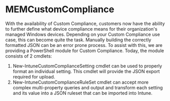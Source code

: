 # MEMCustomCompliance

With the availability of Custom Compliance, customers now have the ability to further define what device compliance means for their organization's managed Windows devices. Depending on your Custom Compliance use case, this can become quite the task. Manually building the correctly formatted JSON can be an error prone process.
To assist with this, we are providing a PowerShell module for Custom Compliance. Today, the module consists of 2 cmdlets:
1)	New-IntuneCustomComplianceSetting cmdlet can be used to properly format an individual setting. This cmdlet will provide the JSON export required for upload.
2)	New-IntuneCustomComplianceRuleSet cmdlet can accept more complex multi-property queries and output and transform each setting and its value into a JSON ruleset that can be imported into Intune.
